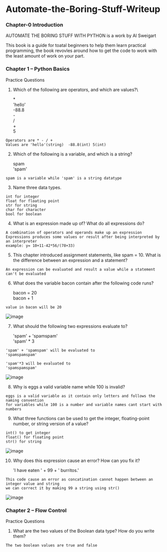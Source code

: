 # Automate-the-Boring-Stuff-Writeup

<h3>Chapter-0 Introduction</h3>

AUTOMATE THE BORING STUFF WITH PYTHON is a work by Al Sweigart 

This book is a guide for toatal beginners to help them learn practical programming, the book revovles around how to get the code to work with the least amount of work on your part.

<h3>Chapter 1 – Python Basics</h3>

Practice Questions

1. Which of the following are operators, and which are values?\

   *<br>
   'hello'<br>
   -88.8<br>
   -<br>
   /<br>
   +<br>
   5<br>
```
Operators are * - / +
Values are 'hello'(string)  -88.8(int) 5(int)
```

2. Which of the following is a variable, and which is a string?

   spam<br>
   'spam'<br>
```
spam is a variable while 'spam' is a string datatype
```

3. Name three data types.

```
int for integer
float for floating point
str for string
char for character
bool for boolean
```
4. What is an expression made up of? What do all expressions do?
```
A combination of operators and operands make up an expression
Expressions produces some values or result after being interpreted by an interpreter
example: y= 10+11-42*56/(78+33)
```
5. This chapter introduced assignment statements, like spam = 10. What is the difference between an expression and a statement?
```
An expression can be evaluated and result a value while a statement can't be evaluated
```
6. What does the variable bacon contain after the following code runs?

   bacon = 20<br>
   bacon + 1<br>
```
value in bacon will be 20
```
![image](https://user-images.githubusercontent.com/113903135/216612024-272b3a96-37da-4834-be94-323f4dc93b68.png)

7. What should the following two expressions evaluate to?

   'spam' + 'spamspam'<br>
    'spam' * 3<br>
```
'spam' + 'spamspam' will be evaluated to
'spamspamspam'

'spam'*3 will be evaluated to
'spamspamspam'
```
![image](https://user-images.githubusercontent.com/113903135/216613357-bad27046-e0e1-4ef8-b2fe-3321822a8916.png)

8. Why is eggs a valid variable name while 100 is invalid?

```
eggs is a valid variable as it contain only letters and follows the naming convention 
for variables while 100 is a number and variable names cant start with numbers
```

9. What three functions can be used to get the integer, floating-point number, or string version of a value?
```
int() to get integer
float() for floating point
str() for string
```
![image](https://user-images.githubusercontent.com/113903135/216614814-7ed3223f-50cb-4c29-bef7-686b4d78339c.png)

10. Why does this expression cause an error? How can you fix it?

    'I have eaten ' + 99 + ' burritos.'<br>
```
This code cause an error as concatination cannot happen between an integer value and string
we can correct it by making 99 a string using str()
```
![image](https://user-images.githubusercontent.com/113903135/216639562-0c3f0e4d-2ce9-4fb0-b045-9266f29e0808.png)


<h3>Chapter 2 – Flow Control</h3>

Practice Questions

1. What are the two values of the Boolean data type? How do you write them?
```
The two boolean values are true and false